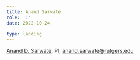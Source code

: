 ```yaml
---
title: Anand Sarwate
role: '1'
date: 2022-10-24

type: landing
---
```


[Anand D. Sarwate](https://adsarwate.github.io/), PI, [anand.sarwate@rutgers.edu](mailto:anand.sarwate@rutgers.edu)